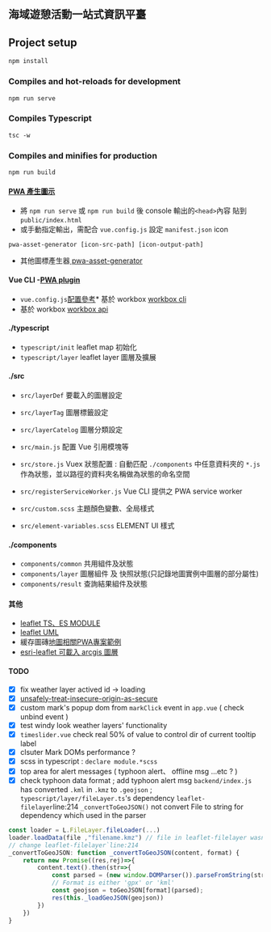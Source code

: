 ## 海域遊憩活動一站式資訊平臺

## Project setup
```
npm install
```

### Compiles and hot-reloads for development
```
npm run serve
```

### Compiles Typescript
```
tsc -w
```

### Compiles and minifies for production
```
npm run build
```

#### [PWA 產生圖示](https://www.npmjs.com/package/pwa-asset-generator)
* 將 `npm run serve` 或 `npm run build` 後 console 輸出的`<head>`內容 貼到 `public/index.html`
* 或手動指定輸出，需配合 `vue.config.js` 設定 `manifest.json` icon
```
pwa-asset-generator [icon-src-path] [icon-output-path]
```
* 其他圖標產生器[ pwa-asset-generator](https://www.npmjs.com/package/pwa-asset-generator)

#### Vue CLI -[PWA plugin](https://cli.vuejs.org/core-plugins/pwa.html#configuration)
* `vue.config.js`[配置參考](https://stackoverflow.com/questions/51214220/vue-cli-3-how-to-use-the-official-pwa-plugin-service-worker)* 基於 workbox [workbox cli](https://letswrite.tw/pwa-workbox-cli/)
* 基於 workbox [workbox api](https://developers.google.com/web/tools/workbox/modules/workbox-webpack-plugin)

#### ./typescript
* `typescript/init` leaflet map 初始化 
* `typescript/layer` leaflet layer 圖層及擴展

#### ./src
* `src/layerDef` 要載入的圖層設定
* `src/layerTag` 圖層標籤設定
* `src/layerCatelog` 圖層分類設定

* `src/main.js` 配置 Vue 引用模塊等
* `src/store.js` Vuex 狀態配置 : 自動匹配 `./components` 中任意資料夾的 `*.js` 作為狀態，並以路徑的資料夾名稱做為狀態的命名空間
* `src/registerServiceWorker.js` Vue CLI 提供之 PWA service worker
* `src/custom.scss` 主題顏色變數、全局樣式
* `src/element-variables.scss` ELEMENT UI 樣式

#### ./components
* `components/common` 共用組件及狀態
* `components/layer` 圖層組件 及 快照狀態(只記錄地圖實例中圖層的部分屬性)
* `components/result` 查詢結果組件及狀態

#### 其他
* [leaflet TS、ES MODULE](https://cli.vuejs.org/config/)
* [leaflet UML](https://leafletjs.com/examples/extending/class-diagram.html)
* 緩存圖磚[地圖相關PWA專案範例](https://github.com/reyemtm/pwa-maps)
* [esri-leaflet 可載入 arcgis 圖層](http://esri.github.io/esri-leaflet)

#### TODO
- [X] fix weather layer actived id -> loading 
- [X] [unsafely-treat-insecure-origin-as-secure](https://stackoverflow.com/questions/40696280/unsafely-treat-insecure-origin-as-secure-flag-is-not-working-on-chrome)
- [X] custom mark's popup dom from `markClick` event in `app.vue` ( check unbind event )
- [X] test windy look weather layers' functionality
- [X] `timeslider.vue` check real 50% of value to control dir of current tooltip label
- [X] clsuter Mark DOMs performance ?
- [X] scss in typescript : `declare module.*scss`
- [X] top area for alert messages ( typhoon alert、 offline msg ...etc ? )
- [X] check typhoon data format ; add typhoon alert msg `backend/index.js` has converted `.kml` in `.kmz` to `.geojson` ; `typescript/layer/fileLayer.ts`'s dependency `leaflet-filelayer`line:214 `_convertToGeoJSON()` not convert File to string for dependency which used in the parser
``` js
const loader = L.FileLayer.fileLoader(...)
loader.loadData(file ,"filename.kmz") // file in leaflet-filelayer wasn't converted string
// change leaflet-filelayer`line:214
_convertToGeoJSON: function _convertToGeoJSON(content, format) {
    return new Promise((res,rej)=>{
        content.text().then(str=>{
            const parsed = (new window.DOMParser()).parseFromString(str, 'text/xml')
            // Format is either 'gpx' or 'kml'
            const geojson = toGeoJSON[format](parsed);
            res(this._loadGeoJSON(geojson))
        })
    })
}
```
